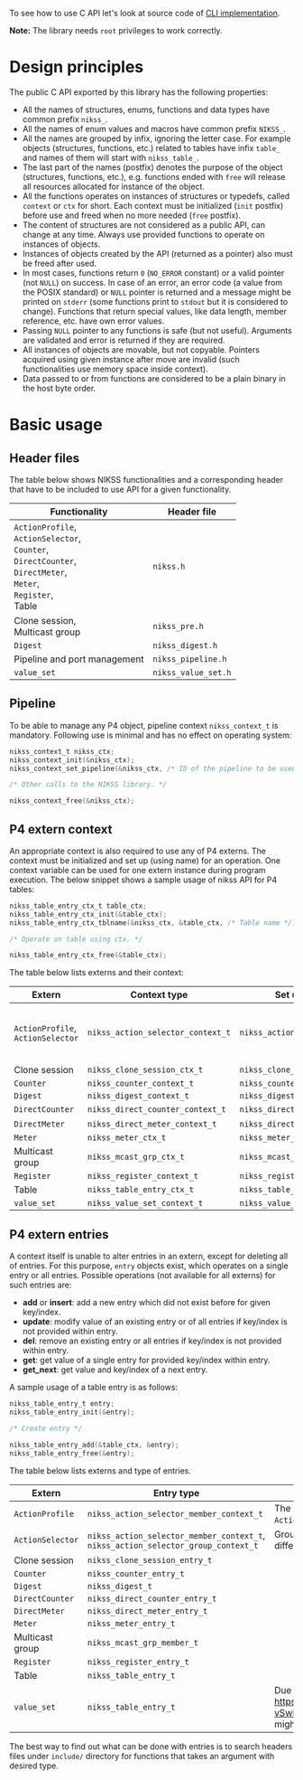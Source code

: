 To see how to use C API let's look at source code of [CLI implementation](../CLI).

**Note:** The library needs `root` privileges to work correctly.

# Design principles

The public C API exported by this library has the following properties:
- All the names of structures, enums, functions and data types have common prefix `nikss_`.
- All the names of enum values and macros have common prefix `NIKSS_`.
- All the names are grouped by infix, ignoring the letter case. For example objects (structures, functions, etc.) related
  to tables have infix `table_` and names of them will start with `nikss_table_`.
- The last part of the names (postfix) denotes the purpose of the object (structures, functions, etc.), e.g. functions ended
  with `free` will release all resources allocated for instance of the object.
- All the functions operates on instances of structures or typedefs, called `context` or `ctx` for short. Each context must
  be initialized (`init` postfix) before use and freed when no more needed (`free` postfix).
- The content of structures are not considered as a public API, can change at any time. Always use provided functions to
  operate on instances of objects.
- Instances of objects created by the API (returned as a pointer) also must be freed after used.
- In most cases, functions return `0` (`NO_ERROR` constant) or a valid pointer (not `NULL`) on success. In case of an error,
  an error code (a value from the POSIX standard) or `NULL` pointer is returned and a message might be printed on `stderr`
  (some functions print to `stdout` but it is considered to change). Functions that return special values, like data length,
  member reference, etc. have own error values.
- Passing `NULL` pointer to any functions is safe (but not useful). Arguments are validated and error is returned if they
  are required.
- All instances of objects are movable, but not copyable. Pointers acquired using given instance after move are invalid
  (such functionalities use memory space inside context).
- Data passed to or from functions are considered to be a plain binary in the host byte order.

# Basic usage

## Header files

The table below shows NIKSS functionalities and a corresponding header that have to be included to use API for a given functionality.

| Functionality                                                                                                                        | Header file         |
|--------------------------------------------------------------------------------------------------------------------------------------|---------------------|
| `ActionProfile`,<br/>`ActionSelector`,<br/>`Counter`,<br/>`DirectCounter`,<br/>`DirectMeter`,<br/>`Meter`,<br/>`Register`,<br/>Table | `nikss.h`           |
| Clone session,<br/>Multicast group                                                                                                   | `nikss_pre.h`       |
| `Digest`                                                                                                                             | `nikss_digest.h`    |
| Pipeline and port management                                                                                                         | `nikss_pipeline.h`  |
| `value_set`                                                                                                                          | `nikss_value_set.h` |

## Pipeline

To be able to manage any P4 object, pipeline context `nikss_context_t` is mandatory. Following use is minimal and has no
effect on operating system:
```c
nikss_context_t nikss_ctx;
nikss_context_init(&nikss_ctx);
nikss_context_set_pipeline(&nikss_ctx, /* ID of the pipeline to be used. */);

/* Other calls to the NIKSS library. */

nikss_context_free(&nikss_ctx);
```

## P4 extern context

An appropriate context is also required to use any of P4 externs. The context must be initialized and set up (using name) for an operation. One
context variable can be used for one extern instance during program execution. The below snippet shows a sample  usage of nikss API for P4 tables:
```c
nikss_table_entry_ctx_t table_ctx;
nikss_table_entry_ctx_init(&table_ctx);
nikss_table_entry_ctx_tblname(&nikss_ctx, &table_ctx, /* Table name */);

/* Operate on table using ctx. */

nikss_table_entry_ctx_free(&table_ctx);
```

The table below lists externs and their context:

| Extern                                | Context type                      | Set up function                  | Notes                                                                                                                                                                                   |
|---------------------------------------|-----------------------------------|----------------------------------|-----------------------------------------------------------------------------------------------------------------------------------------------------------------------------------------|
| `ActionProfile`,<br/>`ActionSelector` | `nikss_action_selector_context_t` | `nikss_action_selector_ctx_name` | Both externs use the same API, but functions related to groups are not available for `ActionProfile` (this can be checked using function `nikss_action_selector_has_group_capability`). |
| Clone session                         | `nikss_clone_session_ctx_t`       | `nikss_clone_session_id`         |
| `Counter`                             | `nikss_counter_context_t`         | `nikss_counter_ctx_name`         |
| `Digest`                              | `nikss_digest_context_t`          | `nikss_digest_ctx_name`          |
| `DirectCounter`                       | `nikss_direct_counter_context_t`  | `nikss_direct_counter_ctx_name`  | Usable only within Table.                                                                                                                                                               |
| `DirectMeter`                         | `nikss_direct_meter_context_t`    | `nikss_direct_meter_ctx_name`    | Usable only within Table.                                                                                                                                                               |
| `Meter`                               | `nikss_meter_ctx_t`               | `nikss_meter_ctx_name`           |
| Multicast group                       | `nikss_mcast_grp_ctx_t`           | `nikss_mcast_grp_id`             |
| `Register`                            | `nikss_register_context_t`        | `nikss_register_ctx_name`        |
| Table                                 | `nikss_table_entry_ctx_t`         | `nikss_table_entry_ctx_tblname`  |
| `value_set`                           | `nikss_value_set_context_t`       | `nikss_value_set_context_name`   |

## P4 extern entries

A context itself is unable to alter entries in an extern, except for deleting all of entries. For this purpose, `entry`
 objects exist, which operates on a single entry or all entries. Possible operations (not available for all externs) for such
entries are:
- **add** or **insert**: add a new entry which did not exist before for given key/index.
- **update**: modify value of an existing entry or of all entries if key/index is not provided within entry.
- **del**: remove an existing entry or all entries if key/index is not provided within entry.
- **get**: get value of a single entry for provided key/index within entry.
- **get_next**: get value and key/index of a next entry.

A sample usage of a table entry is as follows:
```c
nikss_table_entry_t entry;
nikss_table_entry_init(&entry);

/* Create entry */

nikss_table_entry_add(&table_ctx, &entry);
nikss_table_entry_free(&entry);
```

The table below lists externs and type of entries.

| Extern           | Entry type                                                                            | Notes                                                                     |
|------------------|---------------------------------------------------------------------------------------|---------------------------------------------------------------------------|
| `ActionProfile`  | `nikss_action_selector_member_context_t`                                              | The same type as for `ActionSelector`.                                    |
| `ActionSelector` | `nikss_action_selector_member_context_t`,<br/>`nikss_action_selector_group_context_t` | Groups and members are different things.                                  |
| Clone session    | `nikss_clone_session_entry_t`                                                         |
| `Counter`        | `nikss_counter_entry_t`                                                               |
| `Digest`         | `nikss_digest_t`                                                                      |
| `DirectCounter`  | `nikss_direct_counter_entry_t`                                                        | 
| `DirectMeter`    | `nikss_direct_meter_entry_t`                                                          | 
| `Meter`          | `nikss_meter_entry_t`                                                                 |
| Multicast group  | `nikss_mcast_grp_member_t`                                                            |
| `Register`       | `nikss_register_entry_t`                                                              |
| Table            | `nikss_table_entry_t`                                                                 |
| `value_set`      | `nikss_table_entry_t`                                                                 | Due to https://github.com/NIKSS-vSwitch/nikss/issues/71 might be changed. |

The best way to find out what can be done with entries is to search headers files under `include/` directory for functions that takes an argument with
desired type.
